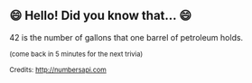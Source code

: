 ## :smile: Hello! Did you know that... :smile:
42 is the number of gallons that one barrel of petroleum holds.

<sup>(come back in 5 minutes for the next trivia)</sup>


<sup>Credits: http://numbersapi.com</sup>
